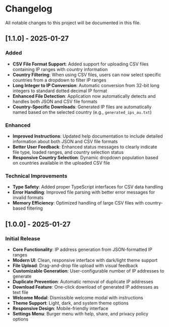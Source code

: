 # Changelog

All notable changes to this project will be documented in this file.

## [1.1.0] - 2025-01-27

### Added
- **CSV File Format Support**: Added support for uploading CSV files containing IP ranges with country information
- **Country Filtering**: When using CSV files, users can now select specific countries from a dropdown to filter IP ranges
- **Long Integer to IP Conversion**: Automatic conversion from 32-bit long integers to standard dotted decimal IP format
- **Enhanced File Detection**: Application now automatically detects and handles both JSON and CSV file formats
- **Country-Specific Downloads**: Generated IP files are automatically named based on the selected country (e.g., `generated_ips_au.txt`)

### Enhanced
- **Improved Instructions**: Updated help documentation to include detailed information about both JSON and CSV file formats
- **Better User Feedback**: Enhanced status messages to clearly indicate file type, loaded ranges, and country selection status
- **Responsive Country Selection**: Dynamic dropdown population based on countries available in the uploaded CSV file

### Technical Improvements
- **Type Safety**: Added proper TypeScript interfaces for CSV data handling
- **Error Handling**: Improved file parsing with better error messages for invalid formats
- **Memory Efficiency**: Optimized handling of large CSV files with country-based filtering

## [1.0.0] - 2025-01-27

### Initial Release
- **Core Functionality**: IP address generation from JSON-formatted IP ranges
- **Modern UI**: Clean, responsive interface with dark/light theme support
- **File Upload**: Drag-and-drop file upload with visual feedback
- **Customizable Generation**: User-configurable number of IP addresses to generate
- **Duplicate Prevention**: Automatic removal of duplicate IP addresses
- **Download Feature**: One-click download of generated IP addresses as text file
- **Welcome Modal**: Dismissible welcome modal with instructions
- **Theme Support**: Light, dark, and system theme options
- **Responsive Design**: Mobile-friendly interface
- **Settings Menu**: Burger menu with help, share, and privacy policy options